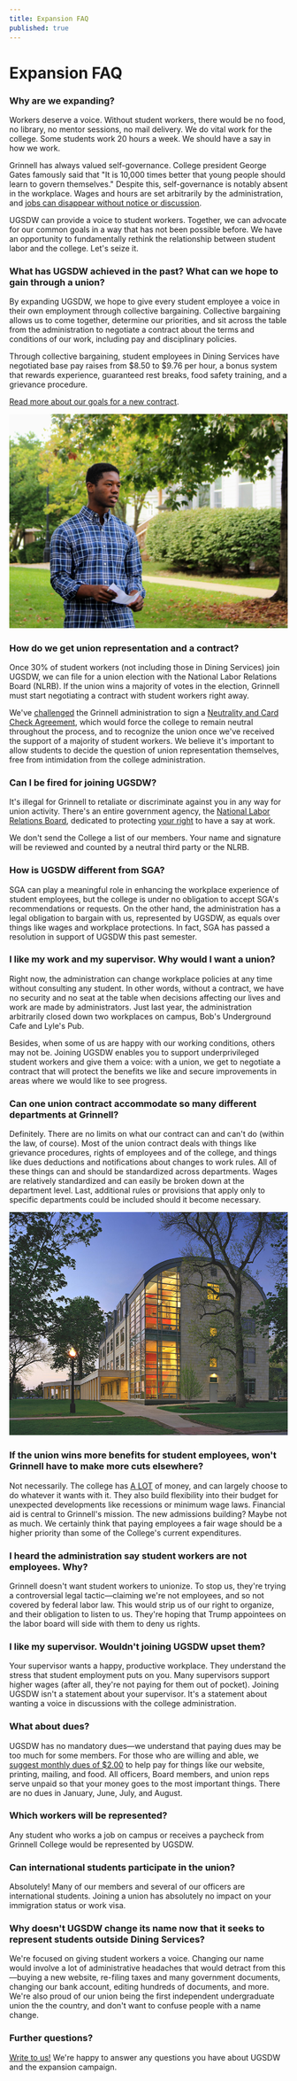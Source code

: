 ```yaml
---
title: Expansion FAQ
published: true
---
```


# Expansion FAQ

### Why are we expanding?

Workers deserve a voice. Without student workers, there would be no food, no
library, no mentor sessions, no mail delivery. We do vital work for the
college. Some students work 20 hours a week. We should have a say in how we
work.

Grinnell has always valued self-governance. College president George Gates 
famously said that "It is 10,000 times better that young people should learn to 
govern themselves." Despite this, self-governance is notably absent in 
the workplace. Wages and hours are set arbitrarily by the administration, and
[jobs can disappear without notice or discussion](/2017/08/26/statement-on-the-closing-of-bob-s-underground-cafe-and-lyle-s-pub/).

UGSDW can provide a voice to student workers. Together, we can advocate for our
common goals in a way that has not been possible before. We have an opportunity
to fundamentally rethink the relationship between student labor and the college.
Let's seize it.


### What has UGSDW achieved in the past?  What can we hope to gain through a union?

By expanding UGSDW, we hope to give every student employee a voice in their own
employment through collective bargaining. Collective bargaining allows us to
come together, determine our priorities, and sit across the table from the
administration to negotiate a contract about the terms and conditions of our
work, including pay and disciplinary policies. 

Through collective bargaining, student employees in Dining Services have
negotiated base pay raises from $8.50 to $9.76 per hour, a bonus system that 
rewards experience, guaranteed rest breaks, food safety training, and a 
grievance procedure.

[Read more about our goals for a new contract](/together/#our-platform).

![Langston Thomas, speaking at the announcement event for UGSDW's expansion campaign.](/assets/news/langston_speaking.jpg)

### How do we get union representation and a contract?

Once 30% of student workers (not including those in Dining Services) join UGSDW,
we can file for a union election with the National Labor Relations Board (NLRB).
If the union wins a majority of votes in the election, Grinnell must start
negotiating a contract with student workers right away.

We've [challenged](/assets/news/open_letter.pdf) the Grinnell administration to 
sign a [Neutrality and Card Check Agreement](/assets/news/neutrality.pdf),
which would force the college to remain neutral throughout the process, and to
recognize the union once we've received the support of a majority of student
workers. We believe it's important to allow students to decide the question
of union representation themselves, free from intimidation from the college
administration.


### Can I be fired for joining UGSDW?

It's illegal for Grinnell to retaliate or discriminate against you in any way
for union activity.  There's an entire government agency, the [National Labor
Relations Board](http://www.nlrb.gov), dedicated to protecting 
[your right](/members/rights) to have a say at work.

We don't send the College a list of our members.  Your name and signature will
be reviewed and counted by a neutral third party or the NLRB.



### How is UGSDW different from SGA?

SGA can play a meaningful role in enhancing the workplace experience of student
employees, but the college is under no obligation to accept SGA's
recommendations or requests. On the other hand, the administration has a legal
obligation to bargain with us, represented by UGSDW, as equals over things like
wages and workplace protections. In fact, SGA has passed a resolution in
support of UGSDW this past semester.


### I like my work and my supervisor. Why would I want a union? 

Right now, the administration can change
workplace policies at any time without consulting any student. In other words,
without a contract, we have no security and no seat at the table when decisions
affecting our lives and work are made by administrators. Just last year, the
administration arbitrarily closed down two workplaces on campus, Bob's
Underground Cafe and Lyle's Pub. 

Besides, when some of us are happy with our working conditions, others may not
be. Joining UGSDW enables you to support underprivileged student workers and
give them a voice: with a union, we get to negotiate a contract that will
protect the benefits we like and secure improvements in areas where we would
like to see progress. 


### Can one union contract accommodate so many different departments at Grinnell? 

Definitely.  There are no limits on what our contract can and can't do (within
the law, of course).  Most of the union contract deals with things like
grievance procedures, rights of employees and of the college, and things like
dues deductions and notifications about changes to work rules.  All of these
things can and should be standardized across departments.  Wages are relatively
standardized and can easily be broken down at the department level.  Last,
additional rules or provisions that apply only to specific departments could be
included should it become necessary.

![Lazier Hall, Grinnell College](/assets/news/1_30.jpg)

### If the union wins more benefits for student employees, won't Grinnell have to make more cuts elsewhere? 

Not necessarily.  The college has 
[A LOT](https://www.grinnell.edu/sites/default/files/documents/Grinnell%20College%20-%20Final%20Financial%20Statements%20-%20Short.pdf) 
of money, and can largely choose to do
whatever it wants with it.  They also build flexibility into their budget for
unexpected developments like recessions or minimum wage laws.  Financial aid is
central to Grinnell's mission.  The new admissions building? Maybe not as much.
We certainly think that paying employees a fair wage should be a higher
priority than some of the College's current expenditures.


### I heard the administration say student workers are not employees. Why? 

Grinnell doesn't want student workers to unionize.  To stop us, they're trying
a controversial legal tactic—claiming we're not employees, and so not covered
by federal labor law.  This would strip us of our right to organize, and their
obligation to listen to us.  They're hoping that Trump appointees on the labor
board will side with them to deny us rights.


### I like my supervisor. Wouldn't joining UGSDW upset them?

Your supervisor wants a happy, productive workplace.  They understand the
stress that student employment puts on you.  Many supervisors support higher
wages (after all, they're not paying for them out of pocket).  Joining UGSDW
isn't a statement about your supervisor.  It's a statement about wanting a
voice in discussions with the college administration.


### What about dues?

UGSDW has no mandatory dues—we understand that paying dues may be too much for 
some members.  For those who are willing and able, we [suggest
monthly dues of $2.00](/members/dues/) to help pay for things like our 
website, printing, mailing, and food.  All officers, Board members, and union 
reps serve unpaid so that your money goes to the most important things.
There are no dues in January, June, July, and August.


### Which workers will be represented?

Any student who works a job on campus or receives a paycheck from Grinnell
College would be represented by UGSDW.


### Can international students participate in the union? 

Absolutely! Many of our members and several of our officers are international
students. Joining a union has absolutely no impact on your immigration status
or work visa.


### Why doesn't UGSDW change its name now that it seeks to represent students outside Dining Services?

We're focused on giving student workers a voice.  Changing our name would
involve a lot of administrative headaches that would detract from this—buying a
new website, re-filing taxes and many government documents, changing our bank
account, editing hundreds of documents, and more.  We're also proud of our
union being the first independent undergraduate union the the country, and
don't want to confuse people with a name change.


### Further questions?

[Write to us!](mailto:expansion@ugsdw.org) We're happy to answer any questions
you have about UGSDW and the expansion campaign.
